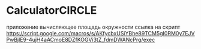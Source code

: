 # CalculatorCIRCLE

приложение вычисляющее площадь окружности
ссылка на скрипт
https://script.google.com/macros/s/AKfycbxUSiYBhe89TCM5gI0RM0y7EJVPwBjlE9-4ujH4aACmoE8DZfKOGVi3tZ_fdmDWANcPrg/exec
